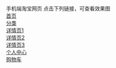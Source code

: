 手机端淘宝网页 点击下列链接，可查看效果图<br/>
<a href="http://thyrsi.com/t6/676/1551622995x2890174202.png" target="_blank">首页</a><br/>
<a href="http://thyrsi.com/t6/676/1551623091x2890174202.png" target="_blank">分类</a><br/>
<a href="http://thyrsi.com/t6/676/1551623125x2890174202.png" target="_blank">详情页1</a><br/>
<a href="http://thyrsi.com/t6/676/1551623171x2890174202.png" target="_blank">详情页2</a><br/>
<a href="http://thyrsi.com/t6/676/1551623246x2890174202.png" target="_blank">详情页3</a><br/>
<a href="http://thyrsi.com/t6/676/1551623295x2890174202.png" target="_blank">个人中心</a><br/>
<a href="http://thyrsi.com/t6/676/1551623325x2890174202.png" target="_blank">购物车</a><br/>

